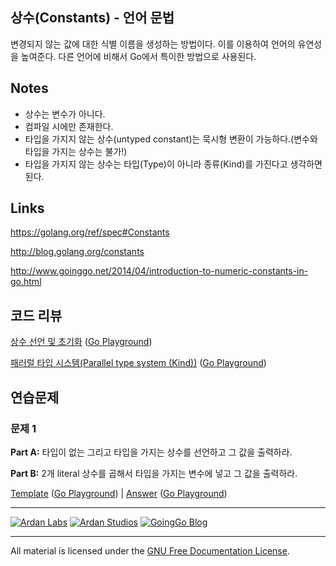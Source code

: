 ## 상수(Constants) - 언어 문법

변경되지 않는 값에 대한 식별 이름을 생성하는 방법이다. 이를 이용하여 언어의 유연성을 높여준다. 다른 언어에 비해서 Go에서 특이한 방법으로 사용된다.

## Notes

* 상수는 변수가 아니다.
* 컴파일 시에만 존재한다.
* 타입을 가지지 않는 상수(untyped constant)는 묵시형 변환이 가능하다.(변수와 타입을 가지는 상수는 불가!)
* 타입을 가지지 않는 상수는 타입(Type)이 아니라 종류(Kind)를 가진다고 생각하면 된다.

## Links

https://golang.org/ref/spec#Constants

http://blog.golang.org/constants

http://www.goinggo.net/2014/04/introduction-to-numeric-constants-in-go.html

## 코드 리뷰

[상수 선언 및 초기화](example1/example1.go) ([Go Playground](http://play.golang.org/p/OLuzwK1oHT))

[패러럴 타입 시스템(Parallel type system (Kind))](example2/example2.go) ([Go Playground](http://play.golang.org/p/ExxRWe6jUz))

## 연습문제

### 문제 1

**Part A:** 타입이 없는 그리고 타입을 가지는 상수를 선언하고 그 값을 출력하라.

**Part B:** 2개 literal 상수를 곱해서 타입을 가지는 변수에 넣고 그 값을 출력하라.

[Template](exercises/template1/template1.go) ([Go Playground](http://play.golang.org/p/kzZZ24O23g)) | 
[Answer](exercises/exercise1/exercise1.go) ([Go Playground](http://play.golang.org/p/d2gkKxEftw))

___
[![Ardan Labs](../../00-slides/images/ggt_logo.png)](http://www.ardanlabs.com)
[![Ardan Studios](../../00-slides/images/ardan_logo.png)](http://www.ardanstudios.com)
[![GoingGo Blog](../../00-slides/images/ggb_logo.png)](http://www.goinggo.net)
___
All material is licensed under the [GNU Free Documentation License](https://github.com/ArdanStudios/gotraining/blob/master/LICENSE).